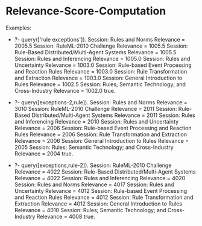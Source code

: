 # Relevance-Score-Computation

Examples:
* ?- query(['rule exceptions']).
Session: Rules and Norms
       Relevance = 2005.5
Session: RuleML-2010 Challenge
       Relevance = 1005.5
Session: Rule-Based Distributed/Multi-Agent Systems Relevance = 1005.5
Session: Rules and Inferencing
       Relevance = 1005.0
Session: Rules and Uncertainty
       Relevance = 1003.0
Session: Rule-based Event Processing and Reaction Rules Relevance = 1003.0
Session: Rule Transformation and Extraction Relevance = 1003.0
Session: General Introduction to Rules
       Relevance = 1002.5
Session: Rules; Semantic Technology; and Cross-Industry Relevance = 1002.0
true.

* ?- query([exceptions-2,rule]).
Session: Rules and Norms
       Relevance = 3010
Session: RuleML-2010 Challenge
       Relevance = 2011
Session: Rule-Based Distributed/Multi-Agent Systems Relevance = 2011
Session: Rules and Inferencing
       Relevance = 2010
Session: Rules and Uncertainty
       Relevance = 2006
Session: Rule-based Event Processing and Reaction Rules Relevance = 2006
Session: Rule Transformation and Extraction Relevance = 2006
Session: General Introduction to Rules
       Relevance = 2005
Session: Rules; Semantic Technology; and Cross-Industry
       Relevance = 2004
true.

* ?- query([exceptions,rule-2]).
Session: RuleML-2010 Challenge
       Relevance = 4022
Session: Rule-Based Distributed/Multi-Agent Systems Relevance = 4022
Session: Rules and Inferencing
       Relevance = 4020
Session: Rules and Norms
       Relevance = 4017
Session: Rules and Uncertainty
       Relevance = 4012
Session: Rule-based Event Processing and Reaction Rules Relevance = 4012
Session: Rule Transformation and Extraction Relevance = 4012
Session: General Introduction to Rules
       Relevance = 4010
Session: Rules; Semantic Technology; and Cross-Industry
       Relevance = 4008
true.
